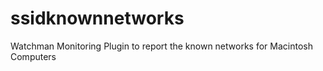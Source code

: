 # ssidknownnetworks
Watchman Monitoring Plugin to report the known networks for Macintosh Computers
